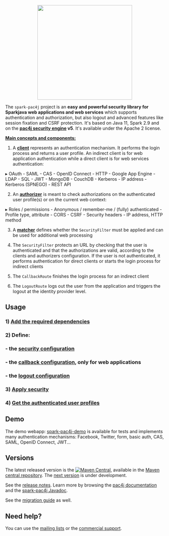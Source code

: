 <p align="center">
  <img src="https://pac4j.github.io/pac4j/img/logo-spark.png" width="300" />
</p>

The `spark-pac4j` project is an **easy and powerful security library for Sparkjava web applications and web services** which supports authentication and authorization, but also logout and advanced features like session fixation and CSRF protection.
It's based on Java 11, Spark 2.9 and on the **[pac4j security engine](https://github.com/pac4j/pac4j) v5**. It's available under the Apache 2 license.

[**Main concepts and components:**](https://www.pac4j.org/docs/main-concepts-and-components.html)

1) A [**client**](https://www.pac4j.org/docs/clients.html) represents an authentication mechanism. It performs the login process and returns a user profile. An indirect client is for web application authentication while a direct client is for web services authentication:

&#9656; OAuth - SAML - CAS - OpenID Connect - HTTP - Google App Engine - LDAP - SQL - JWT - MongoDB - CouchDB - Kerberos - IP address - Kerberos (SPNEGO) - REST API

2) An [**authorizer**](https://www.pac4j.org/docs/authorizers.html) is meant to check authorizations on the authenticated user profile(s) or on the current web context:

&#9656; Roles / permissions - Anonymous / remember-me / (fully) authenticated - Profile type, attribute -  CORS - CSRF - Security headers - IP address, HTTP method

3) A [**matcher**](https://www.pac4j.org/docs/matchers.html) defines whether the `SecurityFilter` must be applied and can be used for additional web processing

4) The `SecurityFilter` protects an URL by checking that the user is authenticated and that the authorizations are valid, according to the clients and authorizers configuration. If the user is not authenticated, it performs authentication for direct clients or starts the login process for indirect clients

5) The `CallbackRoute` finishes the login process for an indirect client

6) The `LogoutRoute` logs out the user from the application and triggers the logout at the identity provider level.


## Usage

### 1) [Add the required dependencies](https://github.com/pac4j/spark-pac4j/wiki/Dependencies)

### 2) Define:

### - the [security configuration](https://github.com/pac4j/spark-pac4j/wiki/Security-configuration)
### - the [callback configuration](https://github.com/pac4j/spark-pac4j/wiki/Callback-configuration), only for web applications
### - the [logout configuration](https://github.com/pac4j/spark-pac4j/wiki/Logout-configuration)

### 3) [Apply security](https://github.com/pac4j/spark-pac4j/wiki/Apply-security)

### 4) [Get the authenticated user profiles](https://github.com/pac4j/spark-pac4j/wiki/Get-the-authenticated-user-profiles)


## Demo

The demo webapp: [spark-pac4j-demo](https://github.com/pac4j/spark-pac4j-demo) is available for tests and implements many authentication mechanisms: Facebook, Twitter, form, basic auth, CAS, SAML, OpenID Connect, JWT...


## Versions

The latest released version is the [![Maven Central](https://maven-badges.herokuapp.com/maven-central/org.pac4j/spark-pac4j/badge.svg?style=flat)](https://maven-badges.herokuapp.com/maven-central/org.pac4j/spark-pac4j), available in the [Maven central repository](https://repo.maven.apache.org/maven2).
The [next version](https://github.com/pac4j/spark-pac4j/wiki/Next-version) is under development.

See the [release notes](https://github.com/pac4j/spark-pac4j/wiki/Release-Notes). Learn more by browsing the [pac4j documentation](https://www.javadoc.io/doc/org.pac4j/pac4j-core/5.5.0/index.html) and the [spark-pac4j Javadoc](http://www.javadoc.io/doc/org.pac4j/spark-pac4j/5.0.1).

See the [migration guide](https://github.com/pac4j/spark-pac4j/wiki/Migration-guide) as well.


## Need help?

You can use the [mailing lists](https://www.pac4j.org/mailing-lists.html) or the [commercial support](https://www.pac4j.org/commercial-support.html).
